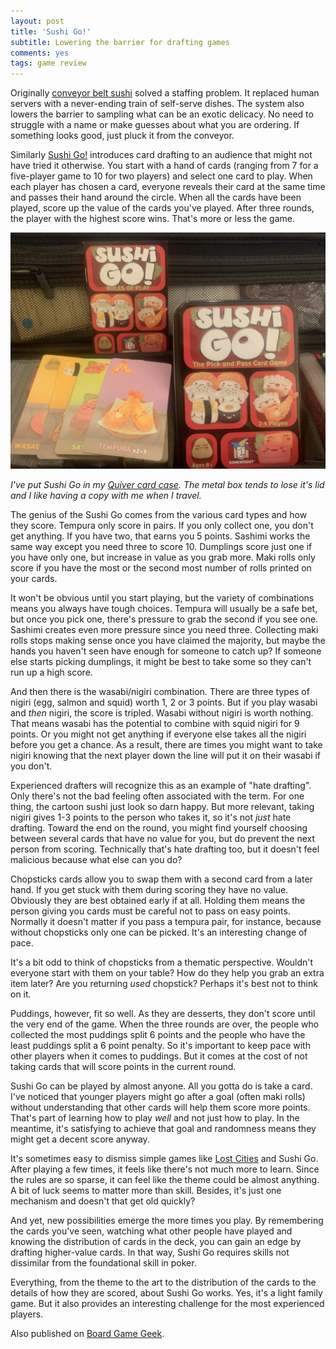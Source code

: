 ```yaml
---
layout: post
title: 'Sushi Go!'
subtitle: Lowering the barrier for drafting games
comments: yes
tags: game review
---
```


Originally [conveyor belt
sushi](https://en.wikipedia.org/wiki/Conveyor_belt_sushi) solved a
staffing problem. It replaced human servers with a never-ending train
of self-serve dishes. The system also lowers the barrier to sampling
what can be an exotic delicacy. No need to struggle with a name or
make guesses about what you are ordering. If something looks good,
just pluck it from the conveyor.

Similarly [Sushi
Go!](https://boardgamegeek.com/boardgame/133473/sushi-go) introduces
card drafting to an audience that might not have tried it
otherwise. You start with a hand of cards (ranging from 7 for a
five-player game to 10 for two players) and select one card to
play. When each player has chosen a card, everyone reveals their card
at the same time and passes their hand around the circle. When all the
cards have been played, score up the value of the cards you've
played. After three rounds, the player with the highest score
wins. That's more or less the game.


![Sushi Go in my Quiver case to go.](/images/sushi_to_go.jpg)

_I've put Sushi Go in my [Quiver card
case](https://quivertime.com/card-cases/quiver-card-case/). The metal
box tends to lose it's lid and I like having a copy with me when I
travel._

The genius of the Sushi Go comes from the various card types and how
they score. Tempura only score in pairs. If you only collect one, you
don't get anything. If you have two, that earns you 5 points. Sashimi
works the same way except you need three to score 10. Dumplings score
just one if you have only one, but increase in value as you grab
more. Maki rolls only score if you have the most or the second most
number of rolls printed on your cards.

It won't be obvious until you start playing, but the variety of
combinations means you always have tough choices. Tempura will usually
be a safe bet, but once you pick one, there's pressure to grab the
second if you see one. Sashimi creates even more pressure since you
need three. Collecting maki rolls stops making sense once you have
claimed the majority, but maybe the hands you haven't seen have enough
for someone to catch up? If someone else starts picking dumplings, it
might be best to take some so they can't run up a high score.

And then there is the wasabi/nigiri combination. There are three types
of nigiri (egg, salmon and squid) worth 1, 2 or 3 points. But if you
play wasabi and _then_ nigiri, the score is tripled. Wasabi without
nigiri is worth nothing. That means wasabi has the potential to
combine with squid nigiri for 9 points. Or you might not get anything
if everyone else takes all the nigiri before you get a chance. As a
result, there are times you might want to take nigiri knowing that the
next player down the line will put it on their wasabi if you don't.

Experienced drafters will recognize this as an example of "hate
drafting". Only there's not the bad feeling often associated with the
term. For one thing, the cartoon sushi just look so darn happy. But
more relevant, taking nigiri gives 1-3 points to the person who takes
it, so it's not _just_ hate drafting. Toward the end on the round, you
might find yourself choosing between several cards that have no value
for you, but do prevent the next person from scoring. Technically
that's hate drafting too, but it doesn't feel malicious because what
else can you do?

Chopsticks cards allow you to swap them with a second card from a
later hand. If you get stuck with them during scoring they have no
value. Obviously they are best obtained early if at all. Holding them
means the person giving you cards must be careful not to pass on easy
points. Normally it doesn't matter if you pass a tempura pair, for
instance, because without chopsticks only one can be picked. It's an
interesting change of pace.

It's a bit odd to think of chopsticks from a thematic
perspective. Wouldn't everyone start with them on your table? How do
they help you grab an extra item later? Are you returning _used_
chopstick? Perhaps it's best not to think on it.

Puddings, however, fit so well. As they are desserts, they don't score
until the very end of the game. When the three rounds are over, the
people who collected the most puddings split 6 points and the people
who have the least puddings split a 6 point penalty. So it's important
to keep pace with other players when it comes to puddings. But it
comes at the cost of not taking cards that will score points in the
current round. 

Sushi Go can be played by almost anyone. All you gotta do is take a
card. I've noticed that younger players might go after a goal (often
maki rolls) without understanding that other cards will help them
score more points. That's part of learning how to play _well_ and not
just how to play. In the meantime, it's satisfying to achieve that
goal and randomness means they might get a decent score anyway. 

It's sometimes easy to dismiss simple games like [Lost
Cities](https://jlericson.com/2021/12/07/lost_cities.html) and Sushi
Go. After playing a few times, it feels like there's not much more to
learn. Since the rules are so sparse, it can feel like the theme could
be almost anything. A bit of luck seems to matter more than
skill. Besides, it's just one mechanism and doesn't that get old
quickly?

And yet, new possibilities emerge the more times you play. By
remembering the cards you've seen, watching what other people have
played and knowing the distribution of cards in the deck, you can gain
an edge by drafting higher-value cards. In that way, Sushi Go requires
skills not dissimilar from the foundational skill in poker.

Everything, from the theme to the art to the distribution of the cards
to the details of how they are scored, about Sushi Go works. Yes, it's
a light family game. But it also provides an interesting challenge for
the most experienced players. 

Also published on [Board Game
Geek](https://boardgamegeek.com/thread/2923149/article/40684872#40684872).

<!--  LocalWords:  nigiri sashimi maki
 -->
